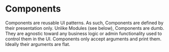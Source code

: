 # Components

Components are reusable UI patterns. As such, Components are defined by their presentation only. Unlike Modules (see below), Components are dumb. They are agnostic toward any business logic or admin functionality used to control them in the UI. Components only accept arguments and print them. Ideally their arguments are flat.

